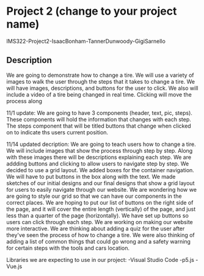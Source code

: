 # Project 2 (change to your project name)
IMS322-Project2-IsaacBonham-TannerDunwoody-GigiSarnello
## Description
We are going to demonstrate how to change a tire. We will use a variety of images
to walk the user through the steps that it takes to change a tire. We will have images, descriptions,
and buttons for the user to click. We also will include a video of a tire being changed in real time.
Clicking will move the process along

11/1 update: We are going to have 3 components (header, text, pic, steps). These components will hold the information that changes with each step. The steps component that will be titled buttons that change when clicked on to indicate ths users current position. 

11/14 updated decription: We are going to teach users how to change a tire. We will include images that show the process through step by step. Along with these images there will be descriptions explaining each step. We are addding buttons and clicking to allow users to navigate step by step. We decided to use a grid layout. We added boxes for the container navigation. We will have to put buttons in the box along with the text. We made sketches of our initial designs and our final designs that show a grid layout for users to easily navigate through our website. We are wondering how we are going to style our grid so that we can have our components in the correct places. We are hoping to put our list of buttons on the right side of the page, and it will cover the entire length (vertically) of the page, and just less than a quarter of the page (horizontally). We have set up buttons so users can click through each step. We are working on making our website more interactive. We are thinking about adding a quiz for the user after they've seen the process of how to change a tire. We were also thinking of adding a list of common things that could go wrong and a safety warning for certain steps with the tools and cars location. 


Libraries we are expecting to use in our project:
-Visual Studio Code
-p5.js
-Vue.js
